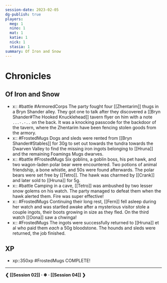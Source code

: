 ```yaml
---
session-date: 2023-02-05
dg-publish: true
players: 
  meg: 1
  nino: 1
  mat: 1
  katie: 1
  nick: 1
  stasia: 1
summary: Of Iron and Snow
---
```


# Chronicles
## Of Iron and Snow

- x:: #battle #ArmoredCorps The party fought four [[Zhentarim]] thugs in a Bryn Shander alley. They got one to talk after they discovered a [[Bryn Shander#The Hooked Knucklehead]] tavern flyer on him with a note `...-.-..` on the back. It was a knocking passcode for the backdoor of the tavern, where the Zhentarim have been fencing stolen goods from the armory.
- x:: #FrostedMugs Dogs and sleds were rented from [[Bryn Shander#Stables]] for 30g to set out towards the tundra towards the Dwarven Valley to find the missing iron ingots belonging to [[Hruna]] and the remaining Foamings Mugs dwarves.
- x:: #battle #FrostedMugs Six goblins, a goblin boss, his pet hawk, and two wagon-laden polar bear were encountered. Two potions of animal friendship, a bone whistle, and 50s were found afterwards. The polar bears were set free by [[Tetro]]. The hawk was charmed by [[Crank]] and later sold to [[Hruna]] for 5g.
- x:: #battle Camping in a cave, [[Tetro]] was ambushed by two lesser snow golems on his watch. The party managed to defeat them when the hawk alerted them. Fire was super effective!
- x:: #FrostedMugs Continuing their long rest, [[Fern]] fell asleep during her watch and was startled awake after a mysterious visitor stole a couple ingots, their boots growing in size as they fled. On the third watch [[Oona]] saw a chwinga!
- x:: #FrostedMugs The ingots were successfully returned to [[Hruna]] et al who paid them *each* a 50g bloodstone. The hounds and sleds were returned, the job finished.

## XP
- xp::350xp #FrostedMugs COMPLETE!
--- 
**❮ [[Session 02]] · ❄ ·  [[Session 04]] ❯**
